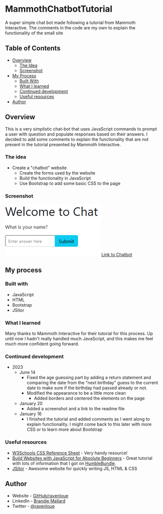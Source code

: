 # MammothChatbotTutorial
A super simple chat bot made following a tutorial from Mammoth Interactive. The comments in the code are my own to explain the functionality of the small site

## Table of Contents

- [Overview](#overview)
  - [The Idea](#the-idea)
  - [Screenshot](#screenshot)
- [My Process](#my-process)
  - [Built With](#built-with)
  - [What I learned](#what-i-learned)
  - [Continued development](#continued-development)
  - [Useful resources](#useful-resources)
- [Author](#author)

## Overview

This is a very simplistic chat-bot that uses JavaScript commands to prompt a user with question and populate responses based on their answers. I decided to add some comments to explain the functionality that are not present in the tutorial presented by Mammoth Interactive. 

### The idea

- Create a "chatbot" website
  - Create the forms used by the website
  - Build the functionality in JavaScript
  - Use Bootstrap to add some basic CSS to the page

### Screenshot

![Chatbot](https://github.com/ravenloue/MammothChatbotTutorial/blob/main/ChatbotScreenshot.png)
[Link to Chatbot](https://ravenloue.github.io/MammothChatbotTutorial/MammothChatbotTutorial.html)

## My process

### Built with

- JavaScript
- HTML
- Bootstrap
- JSitor

### What I learned

Many thanks to Mammoth Interactive for their tutorial for this process. Up until now I hadn't really handled much JavaScript, and this makes me feel much more confident going forward.

### Continued development

- 2023
  - June 14
    - Fixed the age guessing part by adding a return statement and comparing the date from the "next birthday" guess to the current date to make sure if the birthday had passed already or not.
    - Modified the appearance to be a little more clean
      - Added borders and centered the elements on the page
  - January 20
    - Added a screenshot and a link to the readme file
  - January 16
    - I finished the tutorial and added comments as I went along to explain functionality. I might come back to this later with more CSS or to learn more about Bootstrap

### Useful resources

- [W3Schools CSS Reference Sheet](https://www.w3schools.com/cssref/) - Very handy resource!
- [Build Websites with JavaScript for Absolute Beginners](https://training.mammothinteractive.com/courses/1955452) - Great tutorial with lots of information that I got on [HumbleBundle](https://www.humblebundle.com/).
- [JSitor](https://jsitor.com/) - Awesome website for quickly writing JS, HTML & CSS


## Author

- Website - [GitHub/ravenloue](https://github.com/ravenloue)
- LinkedIn - [Brandie Mallard](https://www.linkedin.com/in/brandie-mallard-0554aa219/)
- Twitter - [@ravenloue](https://www.twitter.com/ravenloue)

